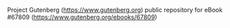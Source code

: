 Project Gutenberg (https://www.gutenberg.org) public repository for
eBook #67809 (https://www.gutenberg.org/ebooks/67809)

